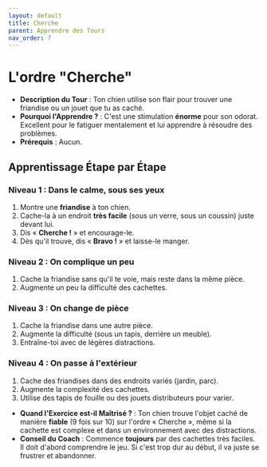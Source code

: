 ```yaml
---
layout: default
title: Cherche
parent: Apprendre des Tours
nav_order: 7
---
```


# L'ordre "Cherche"

- **Description du Tour** : Ton chien utilise son flair pour trouver une friandise ou un jouet que tu as caché.
- **Pourquoi l'Apprendre ?** : C'est une stimulation **énorme** pour son odorat. Excellent pour le fatiguer mentalement et lui apprendre à résoudre des problèmes.
- **Prérequis** : Aucun.

## Apprentissage Étape par Étape

### Niveau 1 : Dans le calme, sous ses yeux

1.  Montre une **friandise** à ton chien.
2.  Cache-la à un endroit **très facile** (sous un verre, sous un coussin) juste devant lui.
3.  Dis « **Cherche !** » et encourage-le.
4.  Dès qu'il trouve, dis « **Bravo !** » et laisse-le manger.

### Niveau 2 : On complique un peu

1.  Cache la friandise sans qu'il te voie, mais reste dans la même pièce.
2.  Augmente un peu la difficulté des cachettes.

### Niveau 3 : On change de pièce

1.  Cache la friandise dans une autre pièce.
2.  Augmente la difficulté (sous un tapis, derrière un meuble).
3.  Entraîne-toi avec de légères distractions.

### Niveau 4 : On passe à l'extérieur

1.  Cache des friandises dans des endroits variés (jardin, parc).
2.  Augmente la complexité des cachettes.
3.  Utilise des tapis de fouille ou des jouets distributeurs pour varier.

- **Quand l'Exercice est-il Maîtrisé ?** : Ton chien trouve l'objet caché de manière **fiable** (9 fois sur 10) sur l'ordre « Cherche », même si la cachette est complexe et dans un environnement avec des distractions.
- **Conseil du Coach** : Commence **toujours** par des cachettes très faciles. Il doit d'abord comprendre le jeu. Si c'est trop dur au début, il va juste se frustrer et abandonner. 

